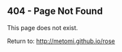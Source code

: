 [comment]: <> (This is the 404 page as used on the Github Pages site.)

## 404 - Page Not Found

This page does not exist.

Return to: http://metomi.github.io/rose
